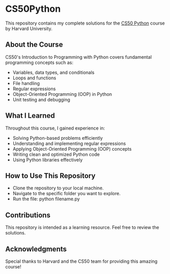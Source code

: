 # CS50Python
This repository contains my complete solutions for the [CS50 Python](https://cs50.harvard.edu/python/2022/) course by Harvard University.

## About the Course
CS50's Introduction to Programming with Python covers fundamental programming concepts such as:
- Variables, data types, and conditionals
- Loops and functions
- File handling
- Regular expressions
- Object-Oriented Programming (OOP) in Python
- Unit testing and debugging

## What I Learned
Throughout this course, I gained experience in:
- Solving Python-based problems efficiently
- Understanding and implementing regular expressions
- Applying Object-Oriented Programming (OOP) concepts
- Writing clean and optimized Python code
- Using Python libraries effectively

## How to Use This Repository
- Clone the repository to your local machine.
- Navigate to the specific folder you want to explore.
- Run the file: python filename.py

## Contributions
This repository is intended as a learning resource. Feel free to review the solutions.

## Acknowledgments
Special thanks to Harvard and the CS50 team for providing this amazing course!

